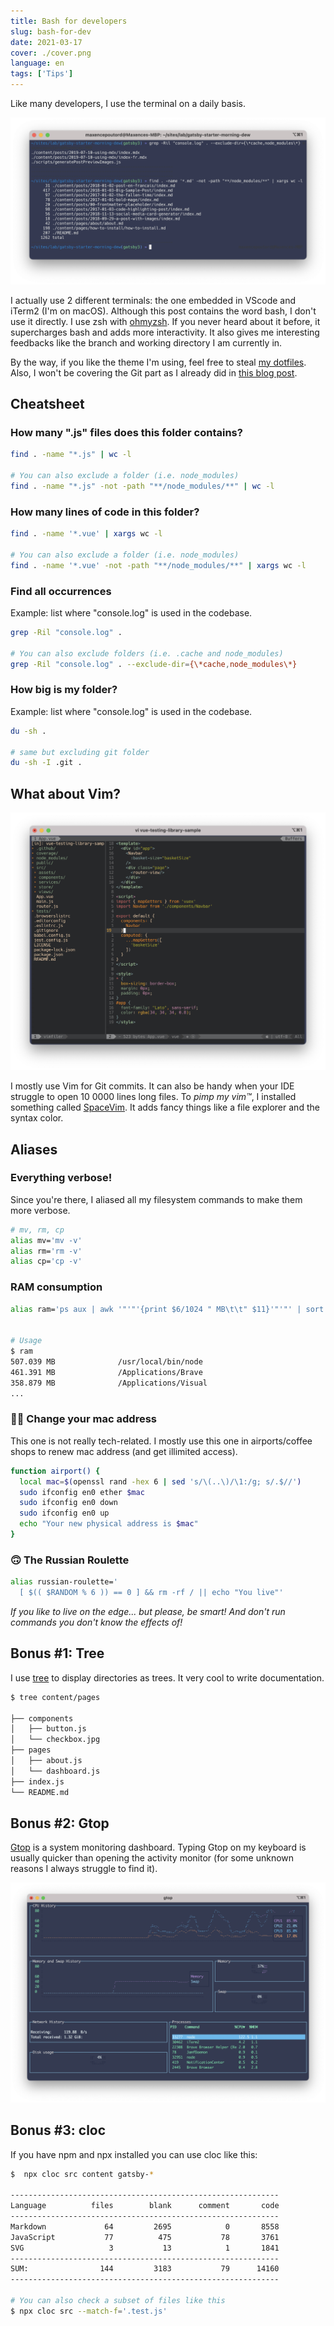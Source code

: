 ```yaml
---
title: Bash for developers
slug: bash-for-dev
date: 2021-03-17
cover: ./cover.png
language: en
tags: ['Tips']
---
```


Like many developers, I use the terminal on a daily basis.

![How my terminal looks like](./shell.png)

I actually use 2 different terminals: the one embedded in VScode and iTerm2 (I'm on macOS). Although
this post contains the word bash, I don't use it directly. I use zsh with
[ohmyzsh](https://ohmyz.sh). If you never heard about it before, it supercharges bash and adds more
interactivity. It also gives me interesting feedbacks like the branch and working directory I am
currently in.

By the way, if you like the theme I'm using, feel free to steal
[my dotfiles](https://github.com/maxpou/dotfiles). Also, I won't be covering the Git part as I
already did in [this blog post](/git-cheat-sheet).

## Cheatsheet

### How many ".js" files does this folder contains?

```bash
find . -name "*.js" | wc -l

# You can also exclude a folder (i.e. node_modules)
find . -name "*.js" -not -path "**/node_modules/**" | wc -l
```

### How many lines of code in this folder?

```bash
find . -name '*.vue' | xargs wc -l

# You can also exclude a folder (i.e. node_modules)
find . -name '*.vue' -not -path "**/node_modules/**" | xargs wc -l
```

### Find all occurrences

Example: list where "console.log" is used in the codebase.

```bash
grep -Ril "console.log" .

# You can also exclude folders (i.e. .cache and node_modules)
grep -Ril "console.log" . --exclude-dir={\*cache,node_modules\*}
```

### How big is my folder?

Example: list where "console.log" is used in the codebase.

```bash
du -sh .

# same but excluding git folder
du -sh -I .git .
```

## What about Vim?

![SpaceVim a game changer for vim](./spacevim.png)

I mostly use Vim for Git commits. It can also be handy when your IDE struggle to open 10 0000 lines
long files. To _pimp my vim™_, I installed something called [SpaceVim](https://spacevim.org). It
adds fancy things like a file explorer and the syntax color.

## Aliases

### Everything verbose!

Since you're there, I aliased all my filesystem commands to make them more verbose.

```bash
# mv, rm, cp
alias mv='mv -v'
alias rm='rm -v'
alias cp='cp -v'
```

### RAM consumption

```bash
alias ram='ps aux | awk '"'"'{print $6/1024 " MB\t\t" $11}'"'"' | sort -rn | head -25'


# Usage
$ ram
507.039 MB              /usr/local/bin/node
461.391 MB              /Applications/Brave
358.879 MB              /Applications/Visual
...
```

### 🏴‍☠️ Change your mac address

This one is not really tech-related. I mostly use this one in airports/coffee shops to renew mac
address (and get illimited access).

```bash
function airport() {
  local mac=$(openssl rand -hex 6 | sed 's/\(..\)/\1:/g; s/.$//')
  sudo ifconfig en0 ether $mac
  sudo ifconfig en0 down
  sudo ifconfig en0 up
  echo "Your new physical address is $mac"
}
```

### 🙃 The Russian Roulette

```bash
alias russian-roulette='
  [ $(( $RANDOM % 6 )) == 0 ] && rm -rf / || echo "You live"'
```

_If you like to live on the edge... but please, be smart! And don't run commands you don't know the
effects of!_

## Bonus #1: Tree

I use [tree](https://formulae.brew.sh/formula/tree) to display directories as trees. It very cool to
write documentation.

```bash
$ tree content/pages

├── components
│   ├── button.js
│   └── checkbox.jpg
├── pages
│   ├── about.js
│   └── dashboard.js
├── index.js
└── README.md
```

## Bonus #2: Gtop

[Gtop](https://github.com/aksakalli/gtop) is a system monitoring dashboard. Typing Gtop on my
keyboard is usually quicker than opening the activity monitor (for some unknown reasons I always
struggle to find it).

![how gtop looks like](./gtop.png)

## Bonus #3: cloc

If you have npm and npx installed you can use cloc like this:

```bash
$  npx cloc src content gatsby-*

------------------------------------------------------------
Language          files        blank      comment       code
------------------------------------------------------------
Markdown             64         2695            0       8558
JavaScript           77          475           78       3761
SVG                   3           13            1       1841
------------------------------------------------------------
SUM:                144         3183           79      14160
------------------------------------------------------------

# You can also check a subset of files like this
$ npx cloc src --match-f='.test.js'
```
